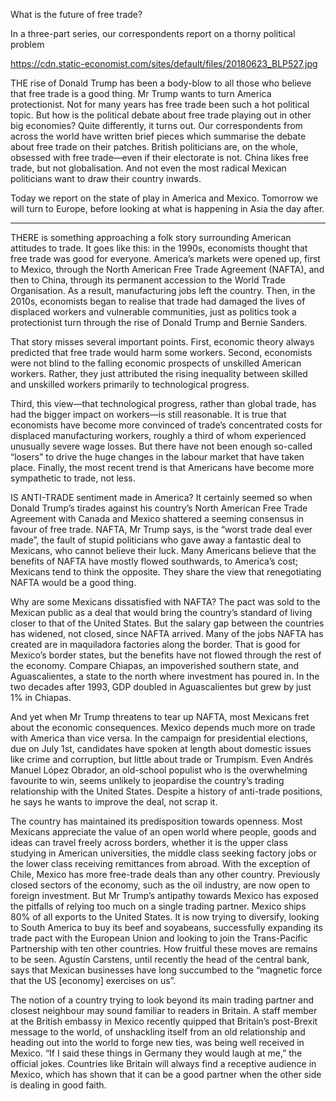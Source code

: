 What is the future of free trade?

In a three-part series, our correspondents report on a thorny political problem

https://cdn.static-economist.com/sites/default/files/20180623_BLP527.jpg

THE rise of Donald Trump has been a body-blow to all those who believe that free trade is a good thing. Mr Trump wants to turn America protectionist. Not for many years has free trade been such a hot political topic. But how is the political debate about free trade playing out in other big economies? Quite differently, it turns out. Our correspondents from across the world have written brief pieces which summarise the debate about free trade on their patches. British politicians are, on the whole, obsessed with free trade—even if their electorate is not. China likes free trade, but not globalisation. And not even the most radical Mexican politicians want to draw their country inwards. 

Today we report on the state of play in America and Mexico. Tomorrow we will turn to Europe, before looking at what is happening in Asia the day after.

________________________________________________________________________

THERE is something approaching a folk story surrounding American attitudes to trade. It goes like this: in the 1990s, economists thought that free trade was good for everyone. America’s markets were opened up, first to Mexico, through the North American Free Trade Agreement (NAFTA), and then to China, through its permanent accession to the World Trade Organisation. As a result, manufacturing jobs left the country. Then, in the 2010s, economists began to realise that trade had damaged the lives of displaced workers and vulnerable communities, just as politics took a protectionist turn through the rise of Donald Trump and Bernie Sanders.

That story misses several important points. First, economic theory always predicted that free trade would harm some workers. Second, economists were not blind to the falling economic prospects of unskilled American workers. Rather, they just attributed the rising inequality between skilled and unskilled workers primarily to technological progress.

Third, this view—that technological progress, rather than global trade, has had the bigger impact on workers—is still reasonable. It is true that economists have become more convinced of trade’s concentrated costs for displaced manufacturing workers, roughly a third of whom experienced unusually severe wage losses. But there have not been enough so-called “losers” to drive the huge changes in the labour market that have taken place. Finally, the most recent trend is that Americans have become more sympathetic to trade, not less.

IS ANTI-TRADE sentiment made in America? It certainly seemed so when Donald Trump’s tirades against his country’s North American Free Trade Agreement with Canada and Mexico shattered a seeming consensus in favour of free trade. NAFTA, Mr Trump says, is the “worst trade deal ever made”, the fault of stupid politicians who gave away a fantastic deal to Mexicans, who cannot believe their luck. Many Americans believe that the benefits of NAFTA have mostly flowed southwards, to America’s cost; Mexicans tend to think the opposite. They share the view that renegotiating NAFTA would be a good thing.

Why are some Mexicans dissatisfied with NAFTA? The pact was sold to the Mexican public as a deal that would bring the country’s standard of living closer to that of the United States. But the salary gap between the countries has widened, not closed, since NAFTA arrived. Many of the jobs NAFTA has created are in maquiladora factories along the border. That is good for Mexico’s border states, but the benefits have not flowed through the rest of the economy. Compare Chiapas, an impoverished southern state, and Aguascalientes, a state to the north where investment has poured in. In the two decades after 1993, GDP doubled in Aguascalientes but grew by just 1% in Chiapas.

And yet when Mr Trump threatens to tear up NAFTA, most Mexicans fret about the economic consequences. Mexico depends much more on trade with America than vice versa. In the campaign for presidential elections, due on July 1st, candidates have spoken at length about domestic issues like crime and corruption, but little about trade or Trumpism. Even Andrés Manuel López Obrador, an old-school populist who is the overwhelming favourite to win, seems unlikely to jeopardise the country’s trading relationship with the United States. Despite a history of anti-trade positions, he says he wants to improve the deal, not scrap it. 

The country has maintained its predisposition towards openness. Most Mexicans appreciate the value of an open world where people, goods and ideas can travel freely across borders, whether it is the upper class studying in American universities, the middle class seeking factory jobs or the lower class receiving remittances from abroad. With the exception of Chile, Mexico has more free-trade deals than any other country. Previously closed sectors of the economy, such as the oil industry, are now open to foreign investment. But Mr Trump’s antipathy towards Mexico has exposed the pitfalls of relying too much on a single trading partner. Mexico ships 80% of all exports to the United States. It is now trying to diversify, looking to South America to buy its beef and soyabeans, successfully expanding its trade pact with the European Union and looking to join the Trans-Pacific Partnership with ten other countries. How fruitful these moves are remains to be seen. Agustín Carstens, until recently the head of the central bank, says that Mexican businesses have long succumbed to the “magnetic force that the US [economy] exercises on us”.

The notion of a country trying to look beyond its main trading partner and closest neighbour may sound familiar to readers in Britain. A staff member at the British embassy in Mexico recently quipped that Britain’s post-Brexit message to the world, of unshackling itself from an old relationship and heading out into the world to forge new ties, was being well received in Mexico. “If I said these things in Germany they would laugh at me,” the official jokes. Countries like Britain will always find a receptive audience in Mexico, which has shown that it can be a good partner when the other side is dealing in good faith.